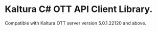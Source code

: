 # Kaltura C# OTT API Client Library.
Compatible with Kaltura OTT server version 5.0.1.22120 and above.
